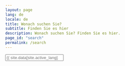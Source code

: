 ```yaml
---
layout: page
lang: de
locale: de
title: Wonach suchen Sie?
subtitle: Finden Sie es hier
description: Wonach suchen Sie? Finden Sie es hier.
page_id: "search"
permalink: /search
---
```


<div class="field has-addons">
    <div class="control is-expanded">
        <input type="search" id="search-input" placeholder="{{ site.data[site.active_lang].strings.search_search-input_placeholder_ready }}" class="input is-large">
    </div>
</div>

<div id="search-results" class="content">
</div>

<script>
    (function() {
        const flexsearchBaseUrl = "https://cdn.jsdelivr.net/gh/nextapps-de/flexsearch@0.8/dist/flexsearch.bundle.min.js";
        const languagePackBaseUrl = "https://cdn.jsdelivr.net/gh/nextapps-de/flexsearch@0.8/dist/lang/";
        
        const allSearchFields = ["document", "section", "content", "url", "date", "category", "tags"];

        const searchInput = document.getElementById('search-input');
        const searchResultsContainer = document.getElementById('search-results');

        // Set initial placeholder and disable the input
        searchInput.placeholder = "{{ site.data[site.active_lang].strings.search_search-input_placeholder_loading }}";
        searchInput.disabled = true;

        const indexes = {};

        // Get the languages string from the custom meta tag
        const languagesMeta = document.querySelector('meta[name="site-languages"]');
        const languages = {};

        if (languagesMeta) {
            const languageCodes = languagesMeta.content.toLowerCase().split(',');

            languageCodes.forEach(code => {
                const trimmedCode = code.trim();

                // Check for the English language code
                if (trimmedCode === 'en') {
                    languages[trimmedCode] = '/search.json';
                } else {
                    languages[trimmedCode] = `/${trimmedCode}/search.json`;
                }
            });
        }

        const currentLang = document.documentElement.lang || Object.keys(languages)[0] || 'en';

        function createIndex(lang, languagePack) {
            return new FlexSearch.Document({
                document: {
                    id: "url",
                    index: allSearchFields,
                    store: allSearchFields
                },
                tokenize: "full",
                encoder: languagePack || FlexSearch.Charset.LatinSoundex,
                cache: true,
                context: true,
                lang: lang
            });
        }

        // Debounce function specifically for the _paq tracking
        function debounce(func, delay) {
            let timeoutId;
            return function(...args) {
                clearTimeout(timeoutId);
                timeoutId = setTimeout(() => {
                    func.apply(this, args);
                }, delay);
            };
        }

        const debouncedTrackSearch = debounce(function() {
            if (typeof _paq !== 'undefined') {
                const query = searchInput.value.trim();
                const resultsCount = searchResultsContainer.querySelectorAll('li').length;
                _paq.push(['trackSiteSearch', query, false, resultsCount]);
            }
        }, 2000); // 2000ms delay for _paq

        // New Promise to load the main FlexSearch library
        const loadMainFlexSearch = new Promise((resolve, reject) => {
            const script = document.createElement('script');
            script.src = flexsearchBaseUrl;
            script.onload = () => resolve();
            script.onerror = () => {
                console.error(`FlexSearch main library failed to load.`);
                reject(new Error("FlexSearch library loading failed."));
            };
            document.head.appendChild(script);
        });

        loadMainFlexSearch.then(() => {
            return Promise.all(Object.keys(languages).map(lang => {
                const languagePackUrl = `${languagePackBaseUrl}${lang}.min.js`;
                const jsonUrl = languages[lang];

                const loadLanguagePack = new Promise(resolve => {
                    const script = document.createElement('script');
                    script.src = languagePackUrl;
                    script.onload = () => resolve(FlexSearch.lang[lang]);
                    script.onerror = () => {
                        console.warn(`FlexSearch language pack not available for "${lang}". Falling back to default encoder.`);
                        resolve(null); // Resolve with null to indicate failure, but don't block
                    };
                    document.head.appendChild(script);
                });

                const loadJsonData = fetch(jsonUrl).then(response => {
                    if (!response.ok) {
                        throw new Error(`HTTP error! status: ${response.status}`);
                    }
                    return response.json();
                });

                return Promise.all([loadLanguagePack, loadJsonData]).then(([languagePack, data]) => {
                    const index = createIndex(lang, languagePack);
                    data.forEach(item => {
                        if (item.url) {
                            index.add(item);
                        } else {
                            console.warn(`Item missing URL in ${jsonUrl}, skipping for FlexSearch index:`, item);
                        }
                    });
                    indexes[lang] = index;
                }).catch(error => {
                    console.error(`Error loading data for language "${lang}":`, error);
                    // Handle the case where a language data file fails to load
                    delete languages[lang]; // Remove the language from the list to prevent further errors
                });
            }));
        }).then(() => {
            // Check if there are any successfully loaded indexes before enabling the search input
            if (Object.keys(indexes).length > 0) {
                searchInput.placeholder = "{{ site.data[site.active_lang].strings.search_search-input_placeholder_ready }}";
                searchInput.disabled = false;
            } else {
                searchInput.placeholder = "{{ site.data[site.active_lang].strings.search_search-input_placeholder_error }}";
                searchInput.disabled = true;
                searchResultsContainer.innerHTML = '<p>Error loading search data. Please check your network connection and reload the page.</p>';
            }

            // Attach the event listener to trigger both actions
            searchInput.addEventListener('input', () => {
                const query = searchInput.value.trim();
                if (query.length > 0) {
                    performSearch(); // Immediate search
                    debouncedTrackSearch(); // Debounced _paq call
                } else {
                    // Clear results if the input is empty
                    searchResultsContainer.innerHTML = '';
                }
            });
        }).catch(error => {
            console.error('Initialization failed:', error);
            searchInput.placeholder = "{{ site.data[site.active_lang].strings.search_search-input_placeholder_error }}";
            searchInput.disabled = true;
            searchResultsContainer.innerHTML = '<p>Search functionality failed to load. Please try again later.</p>';
        });

        function performSearch() {
            const query = searchInput.value.trim();
            if (query.length === 0) {
                searchResultsContainer.innerHTML = '';
                return;
            }
            if (typeof query !== 'string' || query.length === 0) {
                searchResultsContainer.innerHTML = '<p>{{ site.data[site.active_lang].strings.search_resultsContainer_placeholder_queryEmpty }}</p>';
                return;
            }

            let allResults = [];
            const searchOptions = {
                limit: 99,
                suggest: true,
                highlight: {
                    template: '<mark style="background-color: yellow;">$1</mark>',
                    boundary: {
                        before: 50,
                        after: 50,
                        total: 500
                    },
                    merge: true,
                }
            };

            const currentLangIndex = indexes[currentLang];
            if (currentLangIndex) {
                const rawResults = currentLangIndex.search(query, searchOptions);

                rawResults.forEach(fieldResult => {
                    if (fieldResult && fieldResult.result) {
                        fieldResult.result.forEach(r => {
                            const originalDoc = currentLangIndex.get(r.id);
                            if (originalDoc) {
                                const highlightedDoc = { ...originalDoc, highlight: r.highlight, field: fieldResult.field };
                                allResults.push({ id: r.id, doc: highlightedDoc, score: r.score - 1000, lang: currentLang });
                            }
                        });
                    }
                });
            }

            Object.keys(indexes).forEach(lang => {
                if (lang !== currentLang) {
                    const otherLangIndex = indexes[lang];
                    const rawResults = otherLangIndex.search(query, searchOptions);

                    rawResults.forEach(fieldResult => {
                        if (fieldResult && fieldResult.result) {
                            fieldResult.result.forEach(r => {
                                const originalDoc = otherLangIndex.get(r.id);
                                if (originalDoc) {
                                    const highlightedDoc = { ...originalDoc, highlight: r.highlight, field: fieldResult.field };
                                    allResults.push({ id: r.id, doc: highlightedDoc, score: r.score, lang: lang });
                                }
                            });
                        }
                    });
                }
            });

            allResults.sort((a, b) => a.score - b.score);
            displayResults(allResults);
        }

        function displayResults(results) {
            const uniqueResults = [];
            const seenUrls = new Set();
            results.forEach(result => {
                if (result.doc && !seenUrls.has(result.doc.url)) {
                    uniqueResults.push(result);
                    seenUrls.add(result.doc.url);
                }
            });

            if (uniqueResults.length === 0) {
                searchResultsContainer.innerHTML = '<p>{{ site.data[site.active_lang].string.search_resultsContainer_placeholder_queryNoResults }}</p>';
                return;
            }

            let html = '<ul class="search-results-list">';
            uniqueResults.forEach(result => {
                const item = result.doc;
                if (!item) {
                    console.warn('Skipping search result with undefined document:', result);
                    return;
                }

                const title = item.document || 'No Title';
                const url = item.url || '#';
                const sectionContent = item.section || '';
                const mainContent = item.highlight || '';

                html += `
                    <li class="box mb-4">
                        <p><a href="${url}"><strong>${title}</strong></a><br>${sectionContent}</p>
                        <p>${mainContent}</p>
                    </li>
                `;
            });
            html += '</ul>';
            searchResultsContainer.innerHTML = html;
        }
    })();
</script>